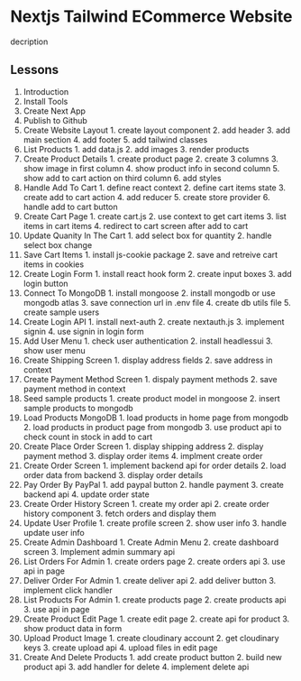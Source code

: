 # Nextjs Tailwind ECommerce Website

decription

## Lessons

1. Introduction
2. Install Tools
3. Create Next App
4. Publish to Github
5. Create Website Layout
        1. create layout component
        2. add header
        3. add main section
        4. add footer
        5. add tailwind classes
6. List Products
        1. add data.js
        2. add images
        3. render products
7. Create Product Details
        1. create product page
        2. create 3 columns
        3. show image in first column
        4. show product info in second column
        5. show add to cart action on third column
        6. add styles
8. Handle Add To Cart
        1. define react context
        2. define cart items state
        3. create add to cart action
        4. add reducer
        5. create store provider
        6. handle add to cart button
9. Create Cart Page
        1. create cart.js
        2. use context to get cart items
        3. list items in cart items
        4. redirect to cart screen after add to cart
10. Update Quanity In The Cart
        1. add select box for quantity
        2. handle select box change
11. Save Cart Items
        1. install js-cookie package
        2. save and retreive cart items in cookies
12. Create Login Form
        1. install react hook form
        2. create input boxes
        3. add login button
13. Connect To MongoDB
        1. install mongoose
        2. install mongodb or use mongodb atlas
        3. save connection url in .env file
        4. create db utils file
        5. create sample users
14. Create Login API
        1. install next-auth
        2. create nextauth.js
        3. implement signin
        4. use signin in login form
15. Add User Menu
        1. check user authentication
        2. install headlessui
        3. show user menu
16. Create Shipping Screen
        1. display address fields
        2. save address in context
17. Create Payment Method Screen
        1. dispaly payment methods
        2. save payment method in context
18. Seed sample products
        1. create product model in mongoose
        2. insert sample products to mongodb
19. Load Products MongoDB
        1. load products in home page from mongodb
        2. load products in product page from mongodb
        3. use product api to check count in stock in add to cart
20. Create Place Order Screen
        1. display shipping address
        2. display payment method
        3. display order items
        4. implment create order
21. Create Order Screen
        1. implement backend api for order details
        2. load order data from backend
        3. display order details
23. Pay Order By PayPal
        1. add paypal button
        2. handle payment
        3. create backend api
        4. update order state
24. Create Order History Screen
        1. create my order api
        2. create order history component
        3. fetch orders and display them
25. Update User Profile
        1. create profile screen
        2. show user info
        3. handle update user info
26. Create Admin Dashboard
        1. Create Admin Menu
        2. create dashboard screen
        3. Implement admin summary api
27. List Orders For Admin
        1. create orders page
        2. create orders api
        3. use api in page
28. Deliver Order For Admin
        1. create deliver api
        2. add deliver button
        3. implement click handler
29. List Products For Admin
        1. create products page
        2. create products api
        3. use api in page
30. Create Product Edit Page
        1. create edit page
        2. create api for product
        3. show product data in form
31. Upload Product Image
        1. create cloudinary account
        2. get cloudinary keys
        3. create upload api
        4. upload files in edit page
33. Create And Delete Products
        1. add create product button
        2. build new product api
        3. add handler for delete
        4. implement delete api
